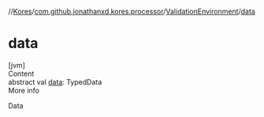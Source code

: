 //[Kores](../../index.md)/[com.github.jonathanxd.kores.processor](../index.md)/[ValidationEnvironment](index.md)/[data](data.md)



# data  
[jvm]  
Content  
abstract val [data](data.md): TypedData  
More info  


Data

  



